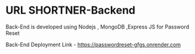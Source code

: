 # URL SHORTNER-Backend
Back-End is developed using Nodejs , MongoDB ,Express JS for Password Reset

Back-End Deployment Link - https://passwordreset-gfgs.onrender.com
